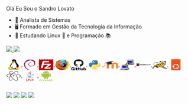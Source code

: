 Olá Eu Sou o Sandro Lovato

- 🔭 Analista de Sistemas
- 🖥️ Formado em Gestão da Tecnologia da Informação
- 🌱 Estudando Linux 🐧 e Programação 📚

<div>
  <a href="https://github.com/SandroLovato">
  <img height="180em" src="https://github-readme-stats.vercel.app/api?username=SandroLovato&show_icons=true&theme=dark&include_all_commits=true&count_private=true"/>
  <img height="160em" src="https://github-readme-stats.vercel.app/api/top-langs/?username=SandroLovato&layout=compact&langs_count=7&theme=dark"/>
</div>  
  <div style="display: inline_block"><br>
  <img align="center" alt="Sandro-Linux" height="30" width="40" src="https://github.com/devicons/devicon/blob/master/icons/linux/linux-original.svg">
  <img align="center" alt="Sandro-Debian" height="30" width="40" src="https://github.com/devicons/devicon/blob/master/icons/debian/debian-original.svg">
  <img align="center" alt="Sandro-Filezilla" height="30" width="40" src="https://github.com/devicons/devicon/blob/master/icons/filezilla/filezilla-plain.svg">
  <img align="center" alt="Sandro-Firefox" height="30" width="40" src="https://github.com/devicons/devicon/blob/master/icons/firefox/firefox-original.svg">
  <img align="center" alt="Sandro-Github" height="30" width="40" src="https://github.com/devicons/devicon/blob/master/icons/github/github-original-wordmark.svg">
  <img align="center" alt="Sandro-Python" height="30" width="40" src="https://raw.githubusercontent.com/devicons/devicon/master/icons/python/python-original.svg">
  <img align="center" alt="Sandro-Moodle" height="30" width="40" src="https://github.com/devicons/devicon/blob/master/icons/moodle/moodle-original.svg">
  <img align="center" alt="Sandro-Putty" height="30" width="40" src="https://github.com/devicons/devicon/blob/master/icons/putty/putty-original.svg"> 
  <img align="center" alt="Sandro-Raspberry" height="30" width="40" src="https://github.com/devicons/devicon/blob/master/icons/raspberrypi/raspberrypi-original-wordmark.svg">
  <img align="center" alt="Sandro-Tomcat" height="30" width="40" src="https://github.com/devicons/devicon/blob/master/icons/tomcat/tomcat-original.svg">
  <img align="center" alt="Sandro-Ubuntu" height="30" width="40" src="https://github.com/devicons/devicon/blob/master/icons/ubuntu/ubuntu-plain.svg">  
  <img align="center" alt="Sandro-Atom" height="30" width="40" src="https://github.com/devicons/devicon/blob/master/icons/atom/atom-original.svg"> 
  <img align="center" alt="Sandro-Atom" height="30" width="40" src="https://github.com/devicons/devicon/blob/master/icons/java/java-original-wordmark.svg">
  <img align="center" alt="Sandro-Atom" height="30" width="40" src="https://github.com/devicons/devicon/blob/master/icons/android/android-plain-wordmark.svg">
    
  ##
 
<div> 
  <a href="https://www.instagram.com/sandro_lovato95/" target="_blank"><img src="https://img.shields.io/badge/Instagram-E4405F?style=for-the-badge&logo=instagram&logoColor=white" target="_blank"></a>
 	<a href="https://www.facebook.com/sandro.lovato.75" target="_blank"><img src="https://img.shields.io/badge/Facebook-1877F2?style=for-the-badge&logo=facebook&logoColor=white" target="_blank"></a>
 <a href="https://www.linkedin.com/in/sandro-l-005292147/"_blank"><img src="https://img.shields.io/badge/LinkedIn-0077B5?style=for-the-badge&logo=linkedin&logoColor=white" target="_blank"></a> 
  <a href="mailto: sandrolovato95@protonmail.com" target="_blank"><img src="https://img.shields.io/badge/ProtonMail-8B89CC?style=for-the-badge&logo=protonmail&logoColor=white" target="_blank"></a> 
 
 
</div>
